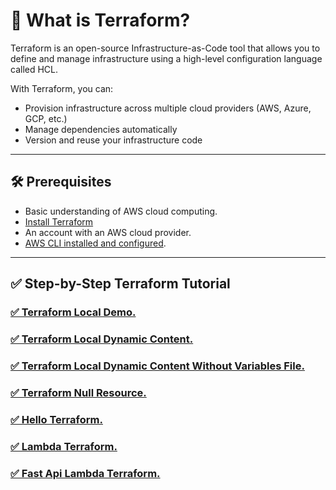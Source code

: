 # 🧱 What is Terraform?

Terraform is an open-source Infrastructure-as-Code tool that allows you to define and manage infrastructure using a
high-level configuration language called HCL.

With Terraform, you can:

- Provision infrastructure across multiple cloud providers (AWS, Azure, GCP, etc.)
- Manage dependencies automatically
- Version and reuse your infrastructure code

---

## 🛠 Prerequisites

- Basic understanding of AWS cloud computing.
- [Install Terraform](Terraform.md)
- An account with an AWS cloud provider.
- [AWS CLI installed and configured](Notebook).

--- 

## ✅ Step-by-Step Terraform Tutorial

### [✅ Terraform Local Demo.](terraform-local-demo/README.md)

### [✅ Terraform Local Dynamic Content.](terraform-local-dynamic-content/README.md)

### [✅ Terraform Local Dynamic Content Without Variables File.](terraform-local-dynamic-content-without-variables-file/README.md)

### [✅ Terraform Null Resource.](terraform-null-resource/README.md)

### [✅ Hello Terraform.](hello-terraform/README.md)

### [✅ Lambda Terraform.](lambda-terraform/README.md)

### [✅ Fast Api Lambda Terraform.](fastapi-lambda-terraform/README.md)